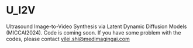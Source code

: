 # U_I2V
Ultrasound Image-to-Video Synthesis via Latent Dynamic Diffusion Models (MICCAI2024). Code is coming soon.
If you have some problem with the codes, please contact yilei.shi@medimagingai.com
